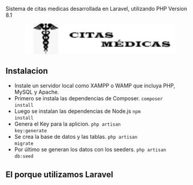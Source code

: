 Sistema de citas medicas desarrollada en Laravel, utilizando PHP  Version 8.1
<p align="center"><a href="#" target="_blank"><img src="public/vendors/images/blue-logo.png" width="400" alt="Laravel Logo"></a></p>

## Instalacion
- Instale un servidor local como XAMPP o WAMP que incluya PHP, MySQL y Apache.
- Primero se instala las dependencias de Composer.
<code>composer install</code>
- Luego se instalan las dependencias de Node.js
<code>npm install</code>
- Genera el Key para la aplicion.
<code>php artisan key:generate</code>
- Se crea la base de datos y las tablas.
<code>php artisan migrate</code>
- Por último se generan los datos con los seeders.
<code>php artisan db:seed</code>




## El porque utilizamos Laravel